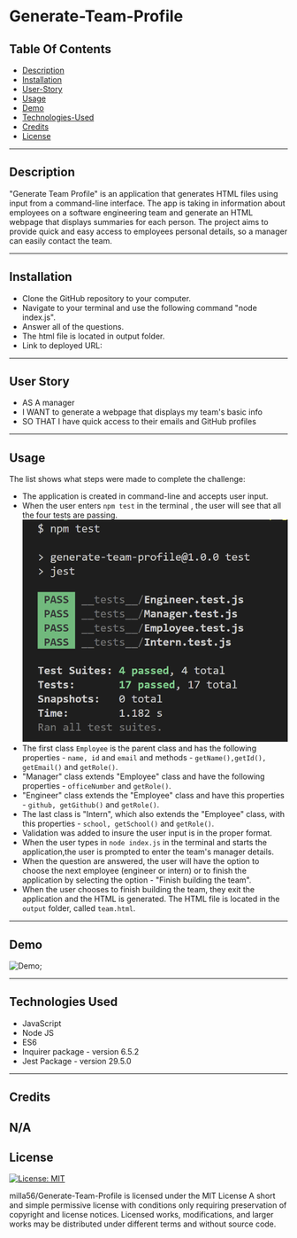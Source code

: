 # Generate-Team-Profile

 ## Table Of Contents
  - [Description](#description)
  - [Installation](#installation)
  - [User-Story](#user-story)
  - [Usage](#usage)
  - [Demo](#demo)
  - [Technologies-Used](#technologies-used)
  - [Credits](#credits)
  - [License](#license)

--- 

## Description
"Generate Team Profile" is an application that generates HTML files using input from a command-line interface. The app is taking in information about employees on a software engineering team and generate an HTML webpage that displays summaries for each person. The project aims to provide quick and easy access to employees personal details, so a manager can easily contact the team.

--- 

## Installation

- Clone the GitHub repository to your computer.
- Navigate to your terminal and use the following command "node index.js".
- Answer all of the questions.
- The html file is located in output folder.
- Link to deployed URL: 
 
---

## User Story 
- AS A manager
- I WANT to generate a webpage that displays my team's basic info
- SO THAT I have quick access to their emails and GitHub profiles

---


## Usage
The list shows what steps were made to complete the challenge:
 - The application is created in command-line and accepts user input.
 - When the user enters ```npm test``` in the terminal , the user will see that all the four tests are passing.
 ![PASS](./screenshots/pass.png)
 - The first class ```Employee``` is the parent class and has the following properties - ```name, id``` and ```email``` and methods - ```getName(),getId(), getEmail()``` and ```getRole()```.
 - "Manager" class extends "Employee" class and have the following properties - ```officeNumber``` and ```getRole()```.
 - "Engineer" class extends the "Employee" class and have this properties - ```github, getGithub()``` and ```getRole()```.
 - The last class is "Intern", which also extends the "Employee" class, with this properties - ```school, getSchool()``` and ```getRole()```.
 - Validation was added to insure the user input is in the proper format.
 - When the user types in ```node index.js``` in the terminal and starts the application,the user is prompted to enter the team's manager details.
 - When the question are answered, the user will have the option to choose the next employee (engineer or intern) or to finish the application by selecting the option - "Finish building the team".
 - When the user chooses to finish building the team, they exit the application and the HTML is generated. The HTML file is located in the ```output``` folder, called ```team.html```.

---


## Demo
![Demo](./screenshots/demo.gif);

---




## Technologies Used
- JavaScript
- Node JS
- ES6 
- Inquirer package - version 6.5.2
- Jest Package -  version 29.5.0

---

## Credits

N/A
---


## License

[![License: MIT](https://img.shields.io/badge/License-MIT-blue.svg)](https://opensource.org/licenses/MIT)

milla56/Generate-Team-Profile is licensed under the
MIT License
A short and simple permissive license with conditions only requiring preservation of copyright and license notices. Licensed works, modifications, and larger works may be distributed under different terms and without source code.